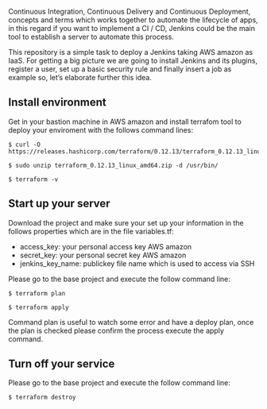 
Continuous Integration, Continuous Delivery and Continuous Deployment, concepts and terms which works together to automate the lifecycle of apps, in this regard if you want to implement a CI / CD, Jenkins could be the main tool to establish a server to automate this process. 

This repository is a simple task to deploy a Jenkins taking AWS amazon as IaaS. For getting a big picture we are going to install Jenkins and its plugins, register a user, set up a basic security rule and finally insert a job as example so, let’s elaborate further this idea.


Install environment
----------
Get in your bastion machine in AWS amazon and install terrafom tool to deploy your enviroment with the follows command lines:

    $ curl -O https://releases.hashicorp.com/terraform/0.12.13/terraform_0.12.13_linux_amd64.zip

    $ sudo unzip terraform_0.12.13_linux_amd64.zip -d /usr/bin/

    $ terraform -v


Start up your server
----------
Download the project and make sure your set up your information in the follows properties which are in the file variables.tf:
* access_key: your personal access key AWS amazon
* secret_key: your personal secret key AWS amazon
* jenkins_key_name: publickey file name which is used to access via SSH

Please go to the base project and execute the follow command line:

    $ terraform plan
    
    $ terraform apply
    
Command plan is useful to watch some error and have a deploy plan, once the plan is checked please confirm the process execute the apply command.


Turn off your service
----------

Please go to the base project and execute the follow command line:

    $ terraform destroy
